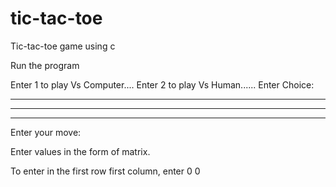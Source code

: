 # tic-tac-toe
Tic-tac-toe game using c

Run the program

Enter 1 to play Vs Computer....
Enter 2 to play Vs Human......
Enter Choice:

_ _ _
_ _ _
_ _ _
Enter your move:

Enter values in the form of matrix.

To enter in the first row first column, enter 0 0 


